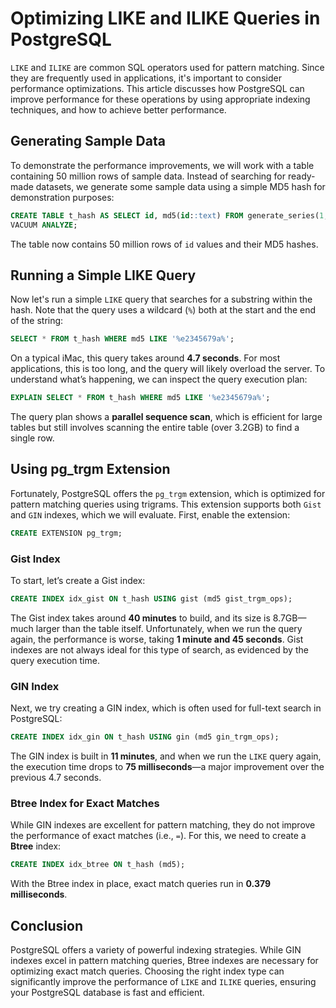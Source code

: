 
# Optimizing LIKE and ILIKE Queries in PostgreSQL

`LIKE` and `ILIKE` are common SQL operators used for pattern matching. Since they are frequently used in applications, it's important to consider performance optimizations. This article discusses how PostgreSQL can improve performance for these operations by using appropriate indexing techniques, and how to achieve better performance.

## Generating Sample Data

To demonstrate the performance improvements, we will work with a table containing 50 million rows of sample data. Instead of searching for ready-made datasets, we generate some sample data using a simple MD5 hash for demonstration purposes:

```sql
CREATE TABLE t_hash AS SELECT id, md5(id::text) FROM generate_series(1, 50000000) AS id;
VACUUM ANALYZE;
```

The table now contains 50 million rows of `id` values and their MD5 hashes.

## Running a Simple LIKE Query

Now let's run a simple `LIKE` query that searches for a substring within the hash. Note that the query uses a wildcard (`%`) both at the start and the end of the string:

```sql
SELECT * FROM t_hash WHERE md5 LIKE '%e2345679a%';
```

On a typical iMac, this query takes around **4.7 seconds**. For most applications, this is too long, and the query will likely overload the server. To understand what’s happening, we can inspect the query execution plan:

```sql
EXPLAIN SELECT * FROM t_hash WHERE md5 LIKE '%e2345679a%';
```

The query plan shows a **parallel sequence scan**, which is efficient for large tables but still involves scanning the entire table (over 3.2GB) to find a single row.

## Using pg_trgm Extension

Fortunately, PostgreSQL offers the `pg_trgm` extension, which is optimized for pattern matching queries using trigrams. This extension supports both `Gist` and `GIN` indexes, which we will evaluate. First, enable the extension:

```sql
CREATE EXTENSION pg_trgm;
```

### Gist Index

To start, let’s create a Gist index:

```sql
CREATE INDEX idx_gist ON t_hash USING gist (md5 gist_trgm_ops);
```

The Gist index takes around **40 minutes** to build, and its size is 8.7GB—much larger than the table itself. Unfortunately, when we run the query again, the performance is worse, taking **1 minute and 45 seconds**. Gist indexes are not always ideal for this type of search, as evidenced by the query execution time.

### GIN Index

Next, we try creating a GIN index, which is often used for full-text search in PostgreSQL:

```sql
CREATE INDEX idx_gin ON t_hash USING gin (md5 gin_trgm_ops);
```

The GIN index is built in **11 minutes**, and when we run the `LIKE` query again, the execution time drops to **75 milliseconds**—a major improvement over the previous 4.7 seconds.

### Btree Index for Exact Matches

While GIN indexes are excellent for pattern matching, they do not improve the performance of exact matches (i.e., `=`). For this, we need to create a **Btree** index:

```sql
CREATE INDEX idx_btree ON t_hash (md5);
```

With the Btree index in place, exact match queries run in **0.379 milliseconds**.

## Conclusion

PostgreSQL offers a variety of powerful indexing strategies. While GIN indexes excel in pattern matching queries, Btree indexes are necessary for optimizing exact match queries. Choosing the right index type can significantly improve the performance of `LIKE` and `ILIKE` queries, ensuring your PostgreSQL database is fast and efficient.
